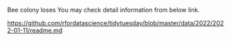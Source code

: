 Bee colony loses
You may check detail information from below link.





https://github.com/rfordatascience/tidytuesday/blob/master/data/2022/2022-01-11/readme.md